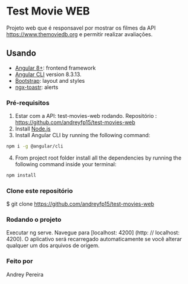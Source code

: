 # Test Movie WEB

Projeto web que é responsavel por mostrar os filmes da API https://www.themoviedb.org e permitir realizar avaliações.

## Usando

* [Angular 8+](https://angular.io): frontend framework
* [Angular CLI](https://github.com/angular/angular-cli) version 8.3.13.
* [Bootstrap](http://www.getbootstrap.com): layout and styles
* [ngx-toastr](https://www.npmjs.com/package/ngx-toastr): alerts

### Pré-requisitos

1. Estar com a API: test-movies-web rodando. Repositório : <https://github.com/andreyfp15/test-movies-web>  
2. Install [Node.js](https://nodejs.org)
3. Install Angular CLI by running the following command:
  ```bash
  npm i -g @angular/cli
  ```
4. From project root folder install all the dependencies by running the following command inside your terminal:
  ```bash
  npm install
  ```

### Clone este repositório

$ git clone <https://github.com/andreyfp15/test-movies-web>

### Rodando o projeto

Executar ng serve. Navegue para [localhost: 4200] (http: // localhost: 4200). O aplicativo será recarregado automaticamente se você alterar qualquer um dos arquivos de origem.


### Feito por
  Andrey Pereira






